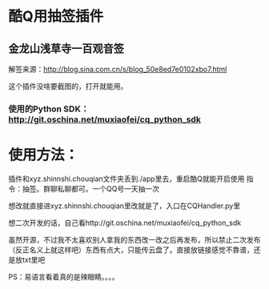 # 酷Q用抽签插件
## 金龙山浅草寺一百观音签

解签来源：http://blog.sina.com.cn/s/blog_50e8ed7e0102xbo7.html

这个插件没啥要截图的，打开就能用。


### 使用的Python SDK：http://git.oschina.net/muxiaofei/cq_python_sdk



# 使用方法：
插件和xyz.shinnshi.chouqian文件夹丢到./app里去，重启酷Q就能开启使用
指令：抽签。群聊私聊都可。一个QQ号一天抽一次


想改就直接进xyz.shinnshi.chouqian里改就是了，入口在CQHandler.py里


想二次开发的话，自己看http://git.oschina.net/muxiaofei/cq_python_sdk

虽然开源，不过我不太喜欢别人拿我的东西改一改之后再发布，所以禁止二次发布（反正名义上就这样吧）东西有点大，只能传云盘了。直接放链接感觉不靠谱，还是放txt里吧

PS：易语言看着真的是辣眼睛。。。。
